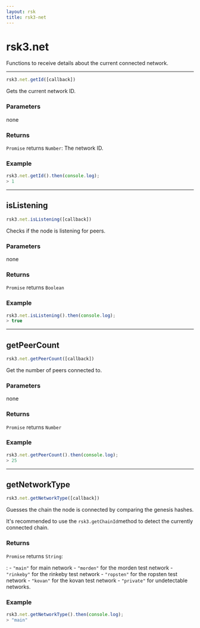 ```yaml
---
layout: rsk
title: rsk3-net
---
```


rsk3.net
============

Functions to receive details about the current connected network.

-----

``` javascript
rsk3.net.getId([callback])
```

Gets the current network ID.

### Parameters

none

### Returns

`Promise` returns `Number`: The network ID.

### Example

``` javascript
rsk3.net.getId().then(console.log);
> 1
```

------------------------------------------------------------------------

isListening
-----------

``` javascript
rsk3.net.isListening([callback])
```

Checks if the node is listening for peers.

### Parameters

none

### Returns

`Promise` returns `Boolean`

### Example

``` javascript
rsk3.net.isListening().then(console.log);
> true
```

------------------------------------------------------------------------

getPeerCount
------------

``` javascript
rsk3.net.getPeerCount([callback])
```

Get the number of peers connected to.

### Parameters

none

### Returns

`Promise` returns `Number`

### Example

``` javascript
rsk3.net.getPeerCount().then(console.log);
> 25
```

------------------------------------------------------------------------

getNetworkType
--------------

``` javascript
rsk3.net.getNetworkType([callback])
```

Guesses the chain the node is connected by comparing the genesis hashes.

It\'s recommended to use the
`rsk3.getChainId`method
to detect the currently connected chain.

### Returns

`Promise` returns `String`:

:   -   `"main"` for main network
    -   `"morden"` for the morden test network
    -   `"rinkeby"` for the rinkeby test network
    -   `"ropsten"` for the ropsten test network
    -   `"kovan"` for the kovan test network
    -   `"private"` for undetectable networks.

### Example

``` javascript
rsk3.net.getNetworkType().then(console.log);
> "main"
```
